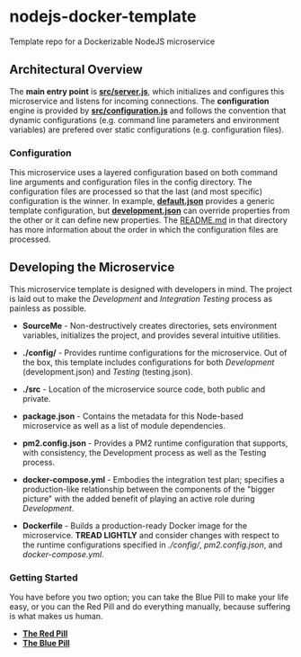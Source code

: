 # nodejs-docker-template
Template repo for a Dockerizable NodeJS microservice

## Architectural Overview
The **main entry point** is [**src/server.js**](src/server.js), which initializes and configures
this microservice and listens for incoming connections. The **configuration** 
engine is provided by [**src/configuration.js**](src/configuration.js) and follows the convention that dynamic 
configurations (e.g. command line parameters and environment variables) are 
prefered over static configurations (e.g. configuration files). 

### Configuration
This microservice uses a layered configuration based on both command line 
arguments and configuration files in the config directory. The configuration 
files are processed so that the last (and most specific) configuration is the 
winner. In example, [**default.json**](config/default.json) provides a generic template configuration, 
but [**development.json**](config/development.json) can override properties from the other or it can 
define new properties. The [README.md](config/README.md) in that directory 
has more information about the order in which the configuration files are 
processed. 

## Developing the Microservice
This microservice template is designed with developers in mind. The project is
laid out to make the _Development_ and _Integration Testing_ process as 
painless as possible. 

 * **SourceMe** - Non-destructively creates directories, sets environment 
  variables, initializes the project, and provides several intuitive utilities.

 * **./config/** - Provides runtime configurations for the microservice. Out of
  the box, this template includes configurations for both _Development_ 
  (development.json) and _Testing_ (testing.json).
 
 * **./src** - Location of the microservice source code, both public 
  and private.

 * **package.json** - Contains the metadata for this Node-based microservice as
  well as a list of module dependencies.
 
 * **pm2.config.json** - Provides a PM2 runtime configuration that supports,
  with consistency, the Development process as well as the Testing process.
 
 * **docker-compose.yml** - Embodies the integration test plan; specifies a
  production-like relationship between the components of the "bigger picture"
  with the added benefit of playing an active role during _Development_.

 * **Dockerfile** - Builds a production-ready Docker image for the 
  microservice. **TREAD LIGHTLY** and consider changes with respect to the 
  runtime configurations specified in _./config/_, _pm2.config.json_,
  and _docker-compose.yml_.

### Getting Started
You have before you two option; you can take the Blue Pill to make your life 
easy, or you can the Red Pill and do everything manually, because suffering 
is what makes us human.

  * [**The Red Pill**](docs/QuickStart-RedPill.md)
  * [**The Blue Pill**](docs/QuickStart-BluePill.md)
  
